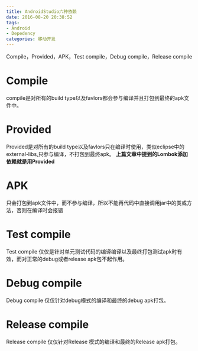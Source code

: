 ```yaml
---
title: AndroidStudio六种依赖
date: 2016-08-20 20:38:52
tags: 
- Android
- Depedency
categories: 移动开发
---
```

Compile，Provided，APK，Test compile，Debug compile，Release compile

# Compile
compile是对所有的build type以及favlors都会参与编译并且打包到最终的apk文件中。

# Provided
Provided是对所有的build type以及favlors只在编译时使用，类似eclipse中的external-libs,只参与编译，不打包到最终apk。
**上篇文章中提到的Lombok添加依赖就是用Provided**

# APK
只会打包到apk文件中，而不参与编译，所以不能再代码中直接调用jar中的类或方法，否则在编译时会报错

# Test compile
Test compile 仅仅是针对单元测试代码的编译编译以及最终打包测试apk时有效，而对正常的debug或者release apk包不起作用。

# Debug compile
Debug compile 仅仅针对debug模式的编译和最终的debug apk打包。

# Release compile
Release compile 仅仅针对Release 模式的编译和最终的Release apk打包。